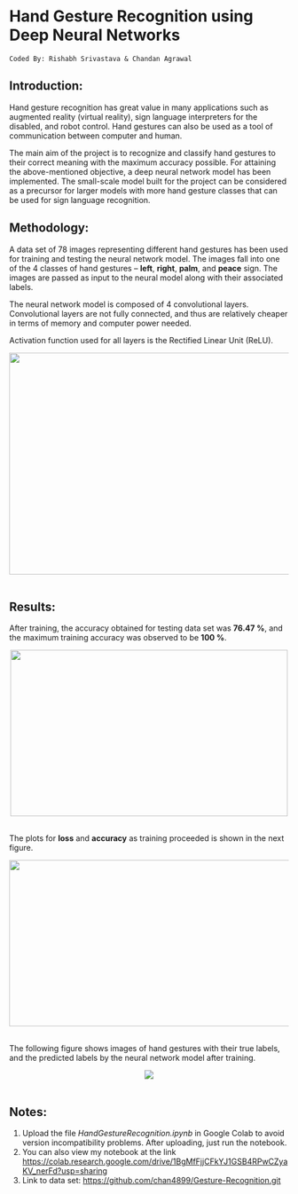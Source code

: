 # Hand Gesture Recognition using Deep Neural Networks

```
Coded By: Rishabh Srivastava & Chandan Agrawal
```
## Introduction:

Hand gesture recognition has great value in many applications such as augmented reality (virtual reality), sign language interpreters for the disabled, and robot control. Hand gestures can also be used as a tool of communication between computer and human.

The main aim of the project is to recognize and classify hand gestures to their correct meaning with the maximum accuracy possible. For attaining the above-mentioned objective, a deep neural network model has been implemented. The small-scale model built for the project can be considered as a precursor for larger models with more hand gesture classes that can be used for sign language recognition.

## Methodology:

A data set of 78 images representing different hand gestures has been used for training and testing the neural network model. The images fall into one of the 4 classes of hand gestures – <b>left</b>, <b>right</b>, <b>palm</b>, and <b>peace</b> sign. The images are passed as input to the neural model along with their associated labels.

The neural network model is composed of 4 convolutional layers. Convolutional layers are not fully connected, and thus are relatively cheaper in terms of memory and computer power needed. 

Activation function used for all layers is the Rectified Linear Unit (ReLU).
<br>
<div align = "center">
  <kbd>
    <img src = "https://user-images.githubusercontent.com/39689610/117568758-e3254c00-b0df-11eb-98c1-5bb258a5edcc.png" width="600" height="400">
  </kbd>
</div>
<br>

## Results:

After training, the accuracy obtained for testing data set was **76.47 %**, and the maximum training accuracy was observed to be **100 %**.
<br>
<div align = "center">
  <kbd>
    <img src = "https://user-images.githubusercontent.com/39689610/117569638-3dc0a700-b0e4-11eb-912e-84dc8c5bd079.png" width="500" height="300">
  </kbd>
</div>
<br>

The plots for **loss** and **accuracy** as training proceeded is shown in the next figure.
<br>
<div align = "center">
  <kbd>
    <img src = "https://user-images.githubusercontent.com/39689610/117569664-5b8e0c00-b0e4-11eb-841d-4bcf0ddf43cd.png" width="550" height="300">
  </kbd>
</div>
<br>

The following figure shows images of hand gestures with their true labels, and the predicted labels by the neural network model after training.
<br>
<div align = "center">
  <kbd>
    <img src = "https://user-images.githubusercontent.com/39689610/117569741-cb9c9200-b0e4-11eb-9dad-8ea5600afb25.png" >
  </kbd>
</div>
<br>

## Notes:

1. Upload the file _HandGestureRecognition.ipynb_ in Google Colab to avoid version incompatibility problems. After uploading, just run the notebook.
2. You can also view my notebook at the link https://colab.research.google.com/drive/1BgMfFjjCFkYJ1GSB4RPwCZyaKV_nerFd?usp=sharing
3. Link to data set: https://github.com/chan4899/Gesture-Recognition.git


